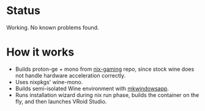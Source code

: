 # Status

Working. No known problems found.

# How it works

- Builds proton-ge + mono from [nix-gaming](https://github.com/fufexan/nix-gaming) repo, since stock wine does not handle hardware acceleration correctly.
- Uses nixpkgs' wine-mono.
- Builds semi-isolated Wine environment with [mkwindowsapp](https://github.com/emmanuelrosa/erosanix/tree/master/pkgs/mkwindowsapp).
- Runs installation wizard during nix run phase, builds the container on the fly, and then launches VRoid Studio.